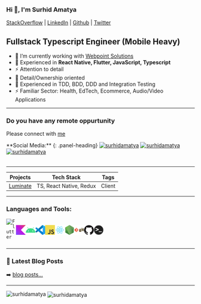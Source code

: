 ### Hi 👋, I'm Surhid Amatya 

[StackOverflow](https://stackoverflow.com/users/1613508/surhidamatya) | [LinkedIn](https://linkedin.com/in/surhidamatya) | [Github](https://github.com/surhidamatya) | [Twitter](https://twitter.com/@surhidamatya007)

## Fullstack Typescript Engineer (Mobile Heavy)

- 🔭 I’m currently working with [Webpoint Solutions](https://www.webpoint.io/)
- 🌱 Experienced in **React Native, Flutter, JavaScript, Typescript**
- ⚡ Attention to detail
- 🔭 Detail/Ownership oriented
- 🌱 Experienced in TDD, BDD, DDD and Integration Testing
- ⚡ Familiar Sector: Health, EdTech, Ecommerce, Audio/Video Applications
---
### Do you have any remote oppurtunity
Please connect with [me](mailto:surhid.amatya@gmail.com)


<div class="panel panel-info">
  **Social Media:**
  {: .panel-heading}
<a href="https://twitter.com/surhidamatya007" target="blank"><img src="https://cdn.jsdelivr.net/npm/simple-icons@3.0.1/icons/twitter.svg" alt="surhidamatya" height="22" width="22" /></a>
<a href="https://www.linkedin.com/in/surhidamatya/" target="blank"><img src="https://cdn.jsdelivr.net/npm/simple-icons@3.0.1/icons/linkedin.svg" alt="surhidamatya" height="22" width="22" /></a>
<a href="https://www.instagram.com/amatyasurhid/" target="blank"><img src="https://cdn.jsdelivr.net/npm/simple-icons@v3/icons/instagram.svg" alt="surhidamatya" height="22" width="22" /></a>

</div>
<br />

---
Projects | Tech Stack | Tags
--- | --- | ---
[Luminate](https://www.luminate.io/) | TS, React Native, Redux | Client
---

### Languages and Tools:
<code><img align="left" alt="Flutter" width="26px" src="https://www.vectorlogo.zone/logos/flutterio/flutterio-icon.svg" /> </code>
<img align="left" alt="Kotlin" width="26px" src="https://raw.githubusercontent.com/github/explore/80688e429a7d4ef2fca1e82350fe8e3517d3494d/topics/kotlin/kotlin.png" />
<img align="left" alt="Android" width="26px" src="https://raw.githubusercontent.com/github/explore/80688e429a7d4ef2fca1e82350fe8e3517d3494d/topics/android/android.png" />
<img align="left" alt="Visual Studio Code" width="26px" src="https://raw.githubusercontent.com/github/explore/80688e429a7d4ef2fca1e82350fe8e3517d3494d/topics/visual-studio-code/visual-studio-code.png" />
<img align="left" alt="JavaScript" width="26px" src="https://raw.githubusercontent.com/github/explore/80688e429a7d4ef2fca1e82350fe8e3517d3494d/topics/javascript/javascript.png" />
<img align="left" alt="React" width="26px" src="https://raw.githubusercontent.com/github/explore/80688e429a7d4ef2fca1e82350fe8e3517d3494d/topics/react/react.png" />
<img align="left" alt="Node.js" width="26px" src="https://raw.githubusercontent.com/github/explore/80688e429a7d4ef2fca1e82350fe8e3517d3494d/topics/nodejs/nodejs.png" />
<img align="left" alt="Git" width="26px" src="https://raw.githubusercontent.com/github/explore/80688e429a7d4ef2fca1e82350fe8e3517d3494d/topics/git/git.png" />
<img align="left" alt="GitHub" width="26px" src="https://raw.githubusercontent.com/github/explore/78df643247d429f6cc873026c0622819ad797942/topics/github/github.png" />
<img align="left" alt="Terminal" width="26px" src="https://raw.githubusercontent.com/github/explore/80688e429a7d4ef2fca1e82350fe8e3517d3494d/topics/terminal/terminal.png" />

<br />
<br />

---

### 📕 Latest Blog Posts

➡️ [blog posts...](https://medium.com/@surhid.amatya)

---

<p><img align="left" src="https://github-readme-stats.vercel.app/api/top-langs/?username=surhidamatya&layout=compact&hide=html" alt="surhidamatya" /></p>

<p>&nbsp;<img align="center" src="https://github-readme-stats.vercel.app/api?username=surhidamatya&show_icons=true" alt="surhidamatya" /></p>

